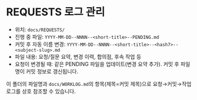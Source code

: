 # REQUESTS 로그 관리

- 위치: `docs/REQUESTS/`
- 진행 중 파일: `YYYY-MM-DD--NNNN--<short-title>--PENDING.md`
- 커밋 후 자동 이름 변경: `YYYY-MM-DD--NNNN--<short-title>--<hash7>--<subject-slug>.md`
- 파일 내용: 요청/질문 요약, 변경 이력, 합의점, 후속 작업 등
- 요청이 변경될 때: 같은 PENDING 파일을 업데이트(변경 요약 추가). 커밋 후 파일명이 커밋 정보로 갱신됩니다.

이 폴더의 파일명과 `docs/WORKLOG.md`의 항목(제목=커밋 제목)으로 요청→커밋→작업로그를 상호 참조할 수 있습니다.

